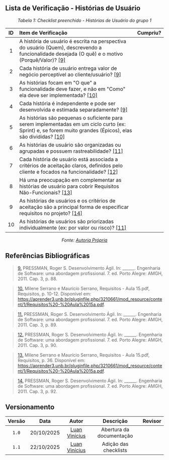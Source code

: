 ## Lista de Verificação - Histórias de Usuário 

*<p style="text-align: center;">Tabela 1: Checklist preenchido - Histórias de Usuário do grupo 1</p>*

| ID | Item de Verificação | Cumpriu? |
| :---: | :--- | :---: |
| 1 | A história de usuário é escrita na perspectiva do usuário (Quem), descrevendo a funcionalidade desejada (O quê) e o motivo (Porquê/Valor)? <a id="anchor_9" href="#REF9">[9]</a> | |
| 2 | Cada história de usuário entrega valor de negócio perceptível ao cliente/usuário? <a id="anchor_9" href="#REF9">[9]</a> | |
| 3 | As histórias focam em "O que" a funcionalidade deve fazer, e não em "Como" ela deve ser implementada? <a id="anchor_10" href="#REF10">[10]</a> | |
| 4 | Cada história é independente e pode ser desenvolvida e estimada separadamente? <a id="anchor_9" href="#REF9">[9]</a>| |
| 5 | As histórias são pequenas o suficiente para serem implementadas em um ciclo curto (ex: Sprint) e, se forem muito grandes (Épicos), elas são divididas? <a id="anchor_10" href="#REF10">[10]</a> | |
| 6 | As histórias de usuário são organizadas ou agrupadas e possuem rastreabilidade? <a id="anchor_11" href="#REF11">[11]</a> | |
| 7 | Cada história de usuário está associada a critérios de aceitação claros, definidos pelo cliente e focados na funcionalidade? <a id="anchor_12" href="#REF12">[12]</a> | |
| 8 | Há uma preocupação em complementar as histórias de usuário para cobrir Requisitos Não-Funcionais? <a id="anchor_13" href="#REF13">[13]</a> | |
| 9 | As histórias de usuários e os critérios de aceitação são a principal forma de especificar requisitos no projeto? <a id="anchor_14" href="#REF14">[14]</a> | |
| 10 | As histórias de usuários são priorizadas individualmente (ex: por valor ou risco)? <a id="anchor_11" href="#REF11">[11]</a>| |

*<p style="text-align: center;">Fonte: [Autoria Própria](../Listas%20de%20Verificações.md) </p>*

## Referências Bibliográficas

> <a id="REF9" href="#anchor_9">9.</a> PRESSMAN, Roger S. Desenvolvimento Ágil. In: ______. Engenharia de Software: uma abordagem profissional. 7. ed.
Porto Alegre: AMGH, 2011. Cap. 3, p. 88.

> <a id="REF10" href="#anchor_10">10.</a> Milene Serrano e Maurício Serrano, Requisitos - Aula 15.pdf, Requisitos, p. 10-12. Disponível em: <https://aprender3.unb.br/pluginfile.php/3210661/mod_resource/content/1/Requisitos%20-%20Aula%2015a.pdf>.

> <a id="REF11" href="#anchor_11">11.</a> PRESSMAN, Roger S. Desenvolvimento Ágil. In: ______. Engenharia de Software: uma abordagem profissional. 7. ed.
Porto Alegre: AMGH, 2011. Cap. 3, p. 89.

> <a id="REF12" href="#anchor_12">12.</a> PRESSMAN, Roger S. Desenvolvimento Ágil. In: ______. Engenharia de Software: uma abordagem profissional. 7. ed.
Porto Alegre: AMGH, 2011. Cap. 3, p. 90.

> <a id="REF13" href="#anchor_13">13.</a> Milene Serrano e Maurício Serrano, Requisitos - Aula 15.pdf, Requisitos, p. 36. Disponível em: <https://aprender3.unb.br/pluginfile.php/3210661/mod_resource/content/1/Requisitos%20-%20Aula%2015a.pdf>.

> <a id="REF14" href="#anchor_14">14.</a> PRESSMAN, Roger S. Desenvolvimento Ágil. In: ______. Engenharia de Software: uma abordagem profissional. 7. ed.
Porto Alegre: AMGH, 2011. Cap. 3, p. 92.

## Versionamento

| Versão | Data       | Autor               | Descrição                       | Revisor |
|:--------:|:------------:|:---------------:|:-------------------------------:|:---------:|
| ``1.0``    | 20/10/2025 | [Luan Vinícius](https://github.com/luannvi)  | Abertura da documentação | |
| ``1.1``    | 22/10/2025 | [Luan Vinícius](https://github.com/luannvi)  | Adição das checklists | |